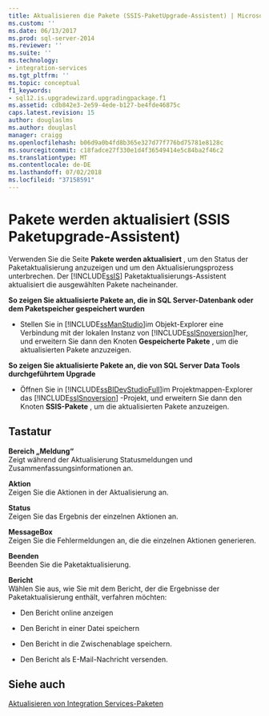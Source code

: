 ```yaml
---
title: Aktualisieren die Pakete (SSIS-PaketUpgrade-Assistent) | Microsoft-Dokumentation
ms.custom: ''
ms.date: 06/13/2017
ms.prod: sql-server-2014
ms.reviewer: ''
ms.suite: ''
ms.technology:
- integration-services
ms.tgt_pltfrm: ''
ms.topic: conceptual
f1_keywords:
- sql12.is.upgradewizard.upgradingpackage.f1
ms.assetid: cdb842e3-2e59-4ede-b127-be4fde46875c
caps.latest.revision: 15
author: douglaslms
ms.author: douglasl
manager: craigg
ms.openlocfilehash: b06d9a0b4fd8b365e327d77f776bd75781e8128c
ms.sourcegitcommit: c18fadce27f330e1d4f36549414e5c84ba2f46c2
ms.translationtype: MT
ms.contentlocale: de-DE
ms.lasthandoff: 07/02/2018
ms.locfileid: "37158591"
---
```

# <a name="upgrading-the-packages-ssis-package-upgrade-wizard"></a>Pakete werden aktualisiert (SSIS Paketupgrade-Assistent)
  Verwenden Sie die Seite **Pakete werden aktualisiert** , um den Status der Paketaktualisierung anzuzeigen und um den Aktualisierungsprozess unterbrechen. Der [!INCLUDE[ssIS](../includes/ssis-md.md)] Paketaktualisierungs-Assistent aktualisiert die ausgewählten Pakete nacheinander.  
  
 **So zeigen Sie aktualisierte Pakete an, die in SQL Server-Datenbank oder dem Paketspeicher gespeichert wurden**  
  
-   Stellen Sie in [!INCLUDE[ssManStudio](../includes/ssmanstudio-md.md)]im Objekt-Explorer eine Verbindung mit der lokalen Instanz von [!INCLUDE[ssISnoversion](../includes/ssisnoversion-md.md)]her, und erweitern Sie dann den Knoten **Gespeicherte Pakete** , um die aktualisierten Pakete anzuzeigen.  
  
 **So zeigen Sie aktualisierte Pakete an, die von SQL Server Data Tools durchgeführtem Upgrade**  
  
-   Öffnen Sie in [!INCLUDE[ssBIDevStudioFull](../includes/ssbidevstudiofull-md.md)]im Projektmappen-Explorer das [!INCLUDE[ssISnoversion](../includes/ssisnoversion-md.md)] -Projekt, und erweitern Sie dann den Knoten **SSIS-Pakete** , um die aktualisierten Pakete anzuzeigen.  
  
## <a name="options"></a>Tastatur  
 **Bereich „Meldung“**  
 Zeigt während der Aktualisierung Statusmeldungen und Zusammenfassungsinformationen an.  
  
 **Aktion**  
 Zeigen Sie die Aktionen in der Aktualisierung an.  
  
 **Status**  
 Zeigen Sie das Ergebnis der einzelnen Aktionen an.  
  
 **MessageBox**  
 Zeigen Sie die Fehlermeldungen an, die die einzelnen Aktionen generieren.  
  
 **Beenden**  
 Beenden Sie die Paketaktualisierung.  
  
 **Bericht**  
 Wählen Sie aus, wie Sie mit dem Bericht, der die Ergebnisse der Paketaktualisierung enthält, verfahren möchten:  
  
-   Den Bericht online anzeigen  
  
-   Den Bericht in einer Datei speichern  
  
-   Den Bericht in die Zwischenablage speichern.  
  
-   Den Bericht als E-Mail-Nachricht versenden.  
  
## <a name="see-also"></a>Siehe auch  
 [Aktualisieren von Integration Services-Paketen](install-windows/upgrade-integration-services-packages.md)  
  
  

